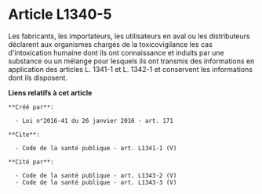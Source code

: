# Article L1340-5

Les fabricants, les importateurs, les utilisateurs en aval ou les distributeurs déclarent aux organismes chargés de la
toxicovigilance les cas d'intoxication humaine dont ils ont connaissance et induits par une substance ou un mélange pour
lesquels ils ont transmis des informations en application des articles L. 1341-1 et L. 1342-1 et conservent les informations
dont ils disposent.

**Liens relatifs à cet article**

	**Créé par**:

	  - Loi n°2016-41 du 26 janvier 2016 - art. 171

	**Cite**:

	  - Code de la santé publique - art. L1341-1 (V)

	**Cité par**:

	  - Code de la santé publique - art. L1343-2 (V)
	  - Code de la santé publique - art. L1343-3 (V)
